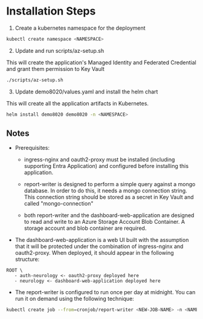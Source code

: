 # Installation Steps 

1. Create a kubernetes namespace for the deployment

```bash
kubectl create namespace <NAMESPACE>
```

2. Update and run scripts/az-setup.sh

This will create the application's Managed Identity and Federated Credential and grant them permission to Key Vault

```bash
./scripts/az-setup.sh
```

3. Update demo8020/values.yaml and install the helm chart

This will create all the application artifacts in Kubernetes.

```bash
helm install demo8020 demo8020 -n <NAMESPACE>
```

## Notes

- Prerequisites:

   - ingress-nginx and oauth2-proxy must be installed (including supporting Entra Application) and configured before installing this application.

   - report-writer is designed to perform a simple query against a mongo database.  In order to do this, it needs a mongo connection string.  This connection string should be stored as a secret in Key Vault and called "mongo-connection"

   - both report-writer and the dashboard-web-application are designed to read and write to an Azure Storage Account Blob Container.  A storage account and blob container are required.

- The dashboard-web-application is a web UI built with the assumption that it will be protected under the combination of ingress-nginx and oauth2-proxy.  When deployed, it should appear in the following structure:

```
ROOT \
   - auth-neurology <- oauth2-proxy deployed here
   - neurology <- dashboard-web-application deployed here
```

- The report-writer is configured to run once per day at midnight.  You can run it on demand using the following technique:

```bash
kubectl create job --from=cronjob/report-writer <NEW-JOB-NAME> -n <NAMESPACE>
```